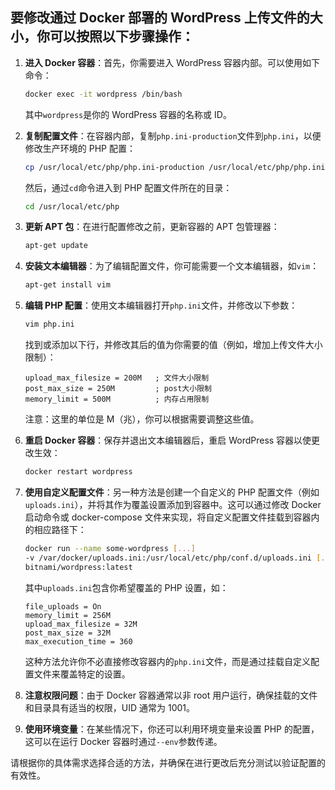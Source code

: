 ## 要修改通过 Docker 部署的 WordPress 上传文件的大小，你可以按照以下步骤操作：

1. **进入 Docker 容器**：首先，你需要进入 WordPress 容器内部。可以使用如下命令：

   ```bash
   docker exec -it wordpress /bin/bash
   ```

   其中`wordpress`是你的 WordPress 容器的名称或 ID。

2. **复制配置文件**：在容器内部，复制`php.ini-production`文件到`php.ini`，以便修改生产环境的 PHP 配置：

   ```bash
   cp /usr/local/etc/php/php.ini-production /usr/local/etc/php/php.ini
   ```

   然后，通过`cd`命令进入到 PHP 配置文件所在的目录：

   ```bash
   cd /usr/local/etc/php
   ```

3. **更新 APT 包**：在进行配置修改之前，更新容器的 APT 包管理器：

   ```bash
   apt-get update
   ```

4. **安装文本编辑器**：为了编辑配置文件，你可能需要一个文本编辑器，如`vim`：

   ```bash
   apt-get install vim
   ```

5. **编辑 PHP 配置**：使用文本编辑器打开`php.ini`文件，并修改以下参数：

   ```bash
   vim php.ini
   ```

   找到或添加以下行，并修改其后的值为你需要的值（例如，增加上传文件大小限制）：

   ```
   upload_max_filesize = 200M   ; 文件大小限制
   post_max_size = 250M         ; post大小限制
   memory_limit = 500M          ; 内存占用限制
   ```

   注意：这里的单位是 M（兆），你可以根据需要调整这些值。

6. **重启 Docker 容器**：保存并退出文本编辑器后，重启 WordPress 容器以使更改生效：

   ```bash
   docker restart wordpress
   ```

7. **使用自定义配置文件**：另一种方法是创建一个自定义的 PHP 配置文件（例如`uploads.ini`），并将其作为覆盖设置添加到容器中。这可以通过修改 Docker 启动命令或 docker-compose 文件来实现，将自定义配置文件挂载到容器内的相应路径下：

   ```bash
   docker run --name some-wordpress [...]
   -v /var/docker/uploads.ini:/usr/local/etc/php/conf.d/uploads.ini [...]
   bitnami/wordpress:latest
   ```

   其中`uploads.ini`包含你希望覆盖的 PHP 设置，如：

   ```
   file_uploads = On
   memory_limit = 256M
   upload_max_filesize = 32M
   post_max_size = 32M
   max_execution_time = 360
   ```

   这种方法允许你不必直接修改容器内的`php.ini`文件，而是通过挂载自定义配置文件来覆盖特定的设置。

8. **注意权限问题**：由于 Docker 容器通常以非 root 用户运行，确保挂载的文件和目录具有适当的权限，UID 通常为 1001。

9. **使用环境变量**：在某些情况下，你还可以利用环境变量来设置 PHP 的配置，这可以在运行 Docker 容器时通过`--env`参数传递。

请根据你的具体需求选择合适的方法，并确保在进行更改后充分测试以验证配置的有效性。
